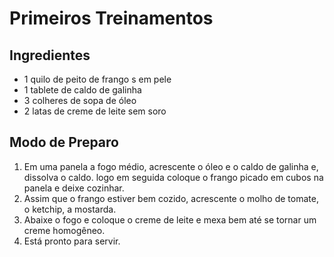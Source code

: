 # Primeiros Treinamentos 

## Ingredientes 

- 1 quilo de peito de frango s em pele 
- 1 tablete de caldo de galinha 
- 3 colheres de sopa de óleo 
- 2 latas de creme de leite sem soro 

## Modo de Preparo 
1. Em uma panela a fogo médio, acrescente o óleo e o caldo de galinha e, dissolva o caldo. logo em seguida coloque o frango picado em cubos na panela e deixe cozinhar.
2. Assim que o frango estiver bem cozido, acrescente o molho de tomate, o ketchip, a mostarda. 
3. Abaixe o fogo e coloque o creme de leite e mexa bem até se tornar um creme homogêneo.
4. Está pronto para servir. 
